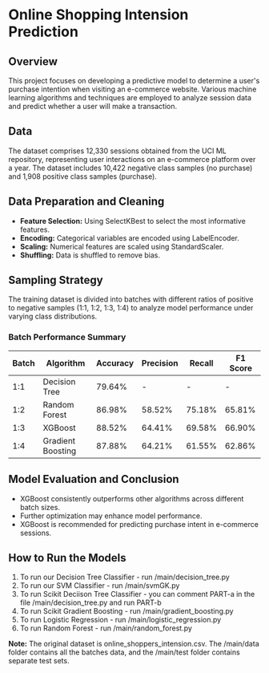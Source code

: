 # Online Shopping Intension Prediction

## Overview
This project focuses on developing a predictive model to determine a user's purchase intention when visiting an e-commerce website. Various machine learning algorithms and techniques are employed to analyze session data and predict whether a user will make a transaction.

## Data
The dataset comprises 12,330 sessions obtained from the UCI ML repository, representing user interactions on an e-commerce platform over a year. The dataset includes 10,422 negative class samples (no purchase) and 1,908 positive class samples (purchase).

## Data Preparation and Cleaning
- **Feature Selection:** Using SelectKBest to select the most informative features.
- **Encoding:** Categorical variables are encoded using LabelEncoder.
- **Scaling:** Numerical features are scaled using StandardScaler.
- **Shuffling:** Data is shuffled to remove bias.

## Sampling Strategy
The training dataset is divided into batches with different ratios of positive to negative samples (1:1, 1:2, 1:3, 1:4) to analyze model performance under varying class distributions.

### Batch Performance Summary

| Batch | Algorithm         | Accuracy | Precision | Recall | F1 Score |
|-------|-------------------|----------|-----------|--------|----------|
| 1:1   | Decision Tree     | 79.64%   |  -        |  -     |  -       |
| 1:2   | Random Forest     | 86.98%   | 58.52%    | 75.18% | 65.81%   |
| 1:3   | XGBoost           | 88.52%   | 64.41%    | 69.58% | 66.90%   |
| 1:4   | Gradient Boosting | 87.88%   | 64.21%    | 61.55% | 62.86%   |

## Model Evaluation and Conclusion
- XGBoost consistently outperforms other algorithms across different batch sizes.
- Further optimization may enhance model performance.
- XGBoost is recommended for predicting purchase intent in e-commerce sessions.

## How to Run the Models
1. To run our Decision Tree Classifier - run /main/decision_tree.py
2. To run our SVM Classifier - run /main/svmGK.py
3. To run Scikit Deciison Tree Classifier - you can comment PART-a in the file /main/decision_tree.py and run PART-b
4. To run Scikit Gradient Boosting - run /main/gradient_boosting.py
5. To run Logistic Regression - run /main/logistic_regression.py
6. To run Random Forest - run /main/random_forest.py

**Note:** The original dataset is online_shoppers_intension.csv. The /main/data folder contains all the batches data, and the /main/test folder contains separate test sets.
